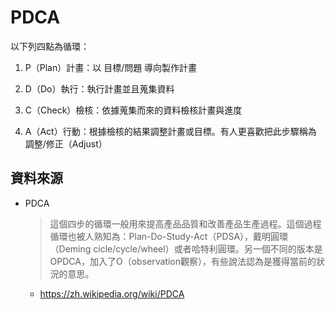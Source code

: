# PDCA

以下列四點為循環：

1. P（Plan）計畫：以 目標/問題 導向製作計畫

2. D（Do）執行：執行計畫並且蒐集資料

3. C（Check）檢核：依據蒐集而來的資料檢核計畫與進度

4. A（Act）行動：根據檢核的結果調整計畫或目標。有人更喜歡把此步驟稱為 調整/修正（Adjust）

## 資料來源

* PDCA
  > 這個四步的循環一般用來提高產品品質和改善產品生產過程。這個過程循環也被人熟知為：Plan-Do-Study-Act（PDSA），戴明圓環（Deming cicle/cycle/wheel）或者哈特利圓環。另一個不同的版本是OPDCA，加入了O（observation觀察），有些說法認為是獲得當前的狀況的意思。
  * https://zh.wikipedia.org/wiki/PDCA
